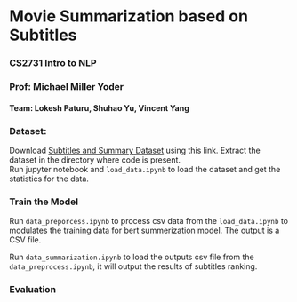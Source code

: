 # Movie Summarization based on Subtitles
### CS2731 Intro to NLP
### Prof: Michael Miller Yoder
#### Team: Lokesh Paturu, Shuhao Yu, Vincent Yang

### Dataset:
Download [Subtitles and Summary Dataset](https://) using this link. Extract the dataset in the directory where code is present.
<br/>
Run jupyter notebook and `load_data.ipynb` to load the dataset and get the statistics for the data.


### Train the Model

Run `data_preporcess.ipynb` to process csv data from the `load_data.ipynb` to modulates the training data for bert summerization model. The output is a CSV file.

Run `data_summarization.ipynb` to load the outputs csv file from the `data_preprocess.ipynb`, it will output the results of subtitles ranking.


### Evaluation


